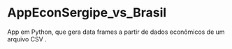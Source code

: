 # AppEconSergipe_vs_Brasil
App em Python, que gera data frames a partir de dados econômicos de um arquivo CSV .
